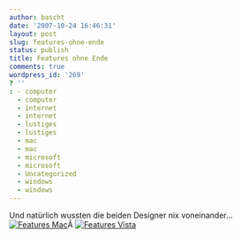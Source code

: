 ```yaml
---
author: bascht
date: '2007-10-24 16:46:31'
layout: post
slug: features-ohne-ende
status: publish
title: Features ohne Ende
comments: true
wordpress_id: '269'
? ''
: - computer
  - computer
  - internet
  - internet
  - lustiges
  - lustiges
  - mac
  - mac
  - microsoft
  - microsoft
  - Uncategorized
  - windows
  - windows
---
```


Und natürlich wussten die beiden Designer nix voneinander...
[![Features Mac](http://www.bascht.com/uploads/2007/10/features_mac.png)](http://www.apple.com/macosx/features/300.html)Â
[![Features Vista](http://www.bascht.com/uploads/2007/10/features_vista.png)](http://www.microsoft.com/windows/products/windowsvista/100reasons.mspx)



